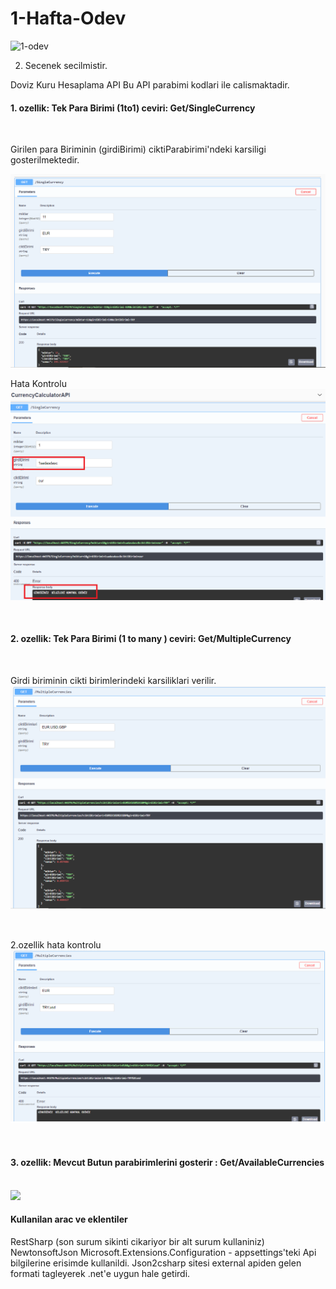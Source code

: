 # 1-Hafta-Odev
![1-odev](https://user-images.githubusercontent.com/95723369/175775209-eb119b21-ef50-4650-9c8a-b07c1feea55b.jpg)


2. Secenek secilmistir.

Doviz Kuru Hesaplama API
Bu API  parabimi kodlari ile calismaktadir.
<br/>

####  1. ozellik: Tek Para Birimi  (1to1) ceviri: Get/SingleCurrency

<br/>

Girilen para Biriminin (girdiBirimi) ciktiParabirimi'ndeki karsiligi gosterilmektedir.

<img src="https://github.com/215-Protein-NET-Bootcamp/1-hafta-odev-Trkrkrl/blob/main/CurrencyCalculator/CurrencyCalculator/Images/1.ozellik.png?raw=true"/>

<br/>

Hata Kontrolu
<img src="https://github.com/215-Protein-NET-Bootcamp/1-hafta-odev-Trkrkrl/blob/main/CurrencyCalculator/CurrencyCalculator/Images/1.ozellik-hata-kontrol.png?raw=true"/>

<br/>

####  2. ozellik: Tek Para Birimi  (1 to many  ) ceviri: Get/MultipleCurrency

<br/>

Girdi biriminin cikti birimlerindeki karsiliklari verilir.
<img src="https://github.com/215-Protein-NET-Bootcamp/1-hafta-odev-Trkrkrl/blob/main/CurrencyCalculator/CurrencyCalculator/Images/2.ozeliik.png?raw=true"/>

<br/>

2.ozellik hata kontrolu
<img src="https://github.com/215-Protein-NET-Bootcamp/1-hafta-odev-Trkrkrl/blob/main/CurrencyCalculator/CurrencyCalculator/Images/2.ozellik-hata-kontrol.png?raw=true"/>

<br/>

####  3. ozellik: Mevcut Butun parabirimlerini gosterir : Get/AvailableCurrencies
<br/>

<img src="https://github.com/215-Protein-NET-Bootcamp/1-hafta-odev-Trkrkrl/blob/main/CurrencyCalculator/CurrencyCalculator/Images/3.%C3%B6zellik.png?raw=true"/>

<br/>

####  Kullanilan arac ve eklentiler
RestSharp (son surum sikinti cikariyor bir alt surum kullaniniz)
NewtonsoftJson
Microsoft.Extensions.Configuration - appsettings'teki Api bilgilerine erisimde kullanildi.
Json2csharp  sitesi external apiden gelen formati tagleyerek .net'e uygun hale getirdi.
